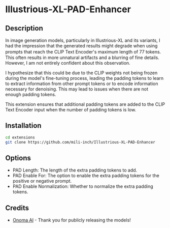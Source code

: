 # Illustrious-XL-PAD-Enhancer

## Description

In image generation models, particularly in Illustrious-XL and its variants, I had the impression that the generated results might degrade when using prompts that reach the CLIP Text Encoder's maximum length of 77 tokens.　This often results in more unnatural artifacts and a blurring of fine details. However, I am not entirely confident about this observation.

I hypothesize that this could be due to the CLIP weights not being frozen during the model's fine-tuning process, leading the padding tokens to learn to extract information from other prompt tokens or to encode information necessary for denoising. This may lead to issues when there are not enough padding tokens.

This extension ensures that additional padding tokens are added to the CLIP Text Encoder input when the number of padding tokens is low.

## Installation

```bash
cd extensions
git clone https://github.com/mili-inch/Illustrious-XL-PAD-Enhancer
```

## Options

- PAD Length: The length of the extra padding tokens to add.
- PAD Enable For: The option to enable the extra padding tokens for the positive or negative prompt.
- PAD Enable Normalization: Whether to normalize the extra padding tokens.

## Credits

- [Onoma AI](https://onomaai.com/) - Thank you for publicly releasing the models!
